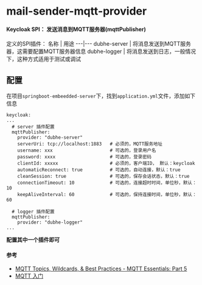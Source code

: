 # mail-sender-mqtt-provider

#### Keycloak SPI： 发送消息到MQTT服务器(mqttPublisher)

定义的SPI插件：
名称 | 用途
---|---
dubhe-server | 将消息发送到MQTT服务器，这需要配置MQTT服务器信息
dubhe-logger | 将消息发送到日志，一般情况下，这种方式适用于测试或调试

## 配置

在项目`springboot-embeedded-server`下，找到`application.yml`文件，添加如下信息

```
keycloak:
...
  # server 插件配置
  mqttPublisher:
    provider: "dubhe-server"
    serverUri: tcp://localhost:1883   # 必须的，MQTT服务地址
    username: xxx                     # 可选的，登录用户名
    password: xxxx                    # 可选的，登录密码
    clientId: xxxxx                   # 必须的，客户端ID， 默认：keycloak
    automaticReconnect: true          # 可选的，自动连接，默认：true
    cleanSession: true                # 可选的，保存会话状态，默认：true
    connectionTimeout: 10             # 可选的，连接超时时间，单位秒，默认：10
    keepAliveInterval: 60             # 可选的，保持连接时间，单位秒，默认：60

  # logger 插件配置
  mqttPublisher:
    provider: "dubhe-logger"
...  
```

**配置其中一个插件即可**

#### 参考

- [MQTT Topics, Wildcards, & Best Practices - MQTT Essentials: Part 5](https://www.hivemq.com/blog/mqtt-essentials-part-5-mqtt-topics-best-practices/)
- [MQTT 入门](https://www.emqx.com/zh/mqtt)